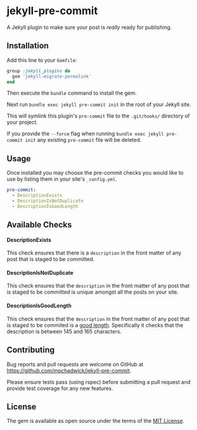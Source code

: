 # jekyll-pre-commit

A Jekyll plugin to make sure your post is _really_ ready for publishing.

## Installation

Add this line to your `Gemfile`:

```ruby
group :jekyll_plugins do
  gem 'jekyll-migrate-permalink'
end
```

Then execute the `bundle` command to install the gem.

Next run `bundle exec jekyll pre-commit init` in the root of your Jekyll site. 

This will symlink this plugin's `pre-commit` file to the `.git/hooks/` directory of your project.

If you provide the `--force` flag when running `bundle exec jekyll pre-commit init` any existing `pre-commit` file will be deleted.

## Usage

Once installed you may choose the pre-commit checks you would like to use by listing them in your site's `_config.yml`.

```yaml
pre-commit:
  - DescriptionExists
  - DescriptionIsNotDuplicate
  - DescriptionIsGoodLength
```

## Available Checks

#### DescriptionExists

This check ensures that there is a `description` in the front matter of any post that is staged to be committed.

#### DescriptionIsNotDuplicate

This check ensures that the `description` in the front matter of any post that is staged to be committed is unique amongst all the posts on your site.

#### DescriptionIsGoodLength

This check ensures that the `description` in the front matter of any post that is staged to be commited is a [good length](https://moz.com/learn/seo/meta-description). Specifically it checks that the description is between 145 and 165 characters.

## Contributing

Bug reports and pull requests are welcome on GitHub at https://github.com/mpchadwick/jekyll-pre-commit.

Please ensure tests pass (using rspec) before submitting a pull request and provide test coverage for any new features.

## License

The gem is available as open source under the terms of the [MIT License](http://opensource.org/licenses/MIT).

